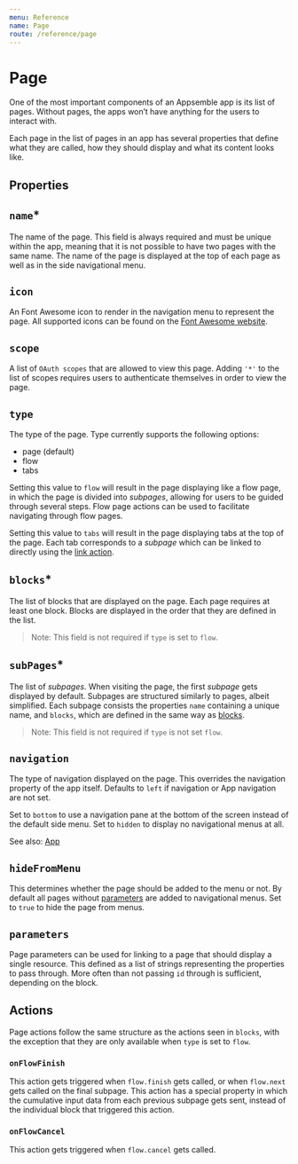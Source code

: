 ```yaml
---
menu: Reference
name: Page
route: /reference/page
---
```


# Page

One of the most important components of an Appsemble app is its list of pages. Without pages, the
apps won’t have anything for the users to interact with.

Each page in the list of pages in an app has several properties that define what they are called,
how they should display and what its content looks like.

## Properties

## `name`\*

The name of the page. This field is always required and must be unique within the app, meaning that
it is not possible to have two pages with the same name. The name of the page is displayed at the
top of each page as well as in the side navigational menu.

## `icon`

An Font Awesome icon to render in the navigation menu to represent the page. All supported icons can
be found on the [Font Awesome website](https://fontawesome.com/icons?m=free).

## `scope`

A list of `OAuth scopes` that are allowed to view this page. Adding `'*'` to the list of scopes
requires users to authenticate themselves in order to view the page.

## `type`

The type of the page. Type currently supports the following options:

- page (default)
- flow
- tabs

Setting this value to `flow` will result in the page displaying like a flow page, in which the page
is divided into _subpages_, allowing for users to be guided through several steps. Flow page actions
can be used to facilitate navigating through flow pages.

Setting this value to `tabs` will result in the page displaying tabs at the top of the page. Each
tab corresponds to a _subpage_ which can be linked to directly using the [link action](action#link).

## `blocks`\*

The list of blocks that are displayed on the page. Each page requires at least one block. Blocks are
displayed in the order that they are defined in the list.

> Note: This field is not required if `type` is set to `flow`.

## `subPages`\*

The list of _subpages_. When visiting the page, the first _subpage_ gets displayed by default.
Subpages are structured similarly to pages, albeit simplified. Each subpage consists the properties
`name` containing a unique name, and `blocks`, which are defined in the same way as
[blocks](#blocks).

> Note: This field is not required if `type` is not set `flow`.

## `navigation`

The type of navigation displayed on the page. This overrides the navigation property of the app
itself. Defaults to `left` if navigation or App navigation are not set.

Set to `bottom` to use a navigation pane at the bottom of the screen instead of the default side
menu. Set to `hidden` to display no navigational menus at all.

See also: [App](app#navigation)

## `hideFromMenu`

This determines whether the page should be added to the menu or not. By default all pages without
[parameters](#parameters) are added to navigational menus. Set to `true` to hide the page from
menus.

## `parameters`

Page parameters can be used for linking to a page that should display a single resource. This
defined as a list of strings representing the properties to pass through. More often than not
passing `id` through is sufficient, depending on the block.

## Actions

Page actions follow the same structure as the actions seen in `blocks`, with the exception that they
are only available when `type` is set to `flow`.

### `onFlowFinish`

This action gets triggered when `flow.finish` gets called, or when `flow.next` gets called on the
final subpage. This action has a special property in which the cumulative input data from each
previous subpage gets sent, instead of the individual block that triggered this action.

### `onFlowCancel`

This action gets triggered when `flow.cancel` gets called.
